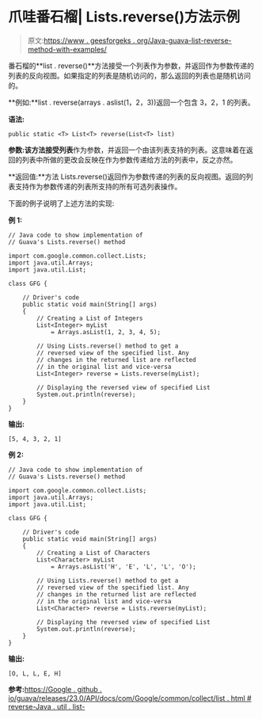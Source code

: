 # 爪哇番石榴| Lists.reverse()方法示例

> 原文:[https://www . geesforgeks . org/Java-guava-list-reverse-method-with-examples/](https://www.geeksforgeeks.org/java-guava-lists-reverse-method-with-examples/)

番石榴的**list . reverse()**方法接受一个列表作为参数，并返回作为参数传递的列表的反向视图。如果指定的列表是随机访问的，那么返回的列表也是随机访问的。

**例如:**list . reverse(arrays . aslist(1，2，3))返回一个包含 3，2，1 的列表。

**语法:**

```
public static <T> List<T> reverse(List<T> list)

```

**参数:**该方法接受**列表**作为参数，并返回一个由该列表支持的列表。这意味着在返回的列表中所做的更改会反映在作为参数传递给方法的列表中，反之亦然。

**返回值:**方法 Lists.reverse()返回作为参数传递的列表的反向视图。返回的列表支持作为参数传递的列表所支持的所有可选列表操作。

下面的例子说明了上述方法的实现:

**例 1:**

```
// Java code to show implementation of
// Guava's Lists.reverse() method

import com.google.common.collect.Lists;
import java.util.Arrays;
import java.util.List;

class GFG {

    // Driver's code
    public static void main(String[] args)
    {
        // Creating a List of Integers
        List<Integer> myList
            = Arrays.asList(1, 2, 3, 4, 5);

        // Using Lists.reverse() method to get a
        // reversed view of the specified list. Any
        // changes in the returned list are reflected
        // in the original list and vice-versa
        List<Integer> reverse = Lists.reverse(myList);

        // Displaying the reversed view of specified List
        System.out.println(reverse);
    }
}
```

**输出:**

```
[5, 4, 3, 2, 1]

```

**例 2:**

```
// Java code to show implementation of
// Guava's Lists.reverse() method

import com.google.common.collect.Lists;
import java.util.Arrays;
import java.util.List;

class GFG {

    // Driver's code
    public static void main(String[] args)
    {
        // Creating a List of Characters
        List<Character> myList
            = Arrays.asList('H', 'E', 'L', 'L', 'O');

        // Using Lists.reverse() method to get a
        // reversed view of the specified list. Any
        // changes in the returned list are reflected
        // in the original list and vice-versa
        List<Character> reverse = Lists.reverse(myList);

        // Displaying the reversed view of specified List
        System.out.println(reverse);
    }
}
```

**输出:**

```
[O, L, L, E, H]

```

**参考:**[https://Google . github . io/guava/releases/23.0/API/docs/com/Google/common/collect/list . html # reverse-Java . util . list-](https://google.github.io/guava/releases/23.0/api/docs/com/google/common/collect/Lists.html#reverse-java.util.List-)